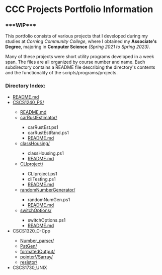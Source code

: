 # CCC Projects Portfolio Information

### \*\*\*WIP\*\*\*

This portfolio consists of various projects that I developed during my studies at _Corning Community College_,
where I obtained my **Associate's Degree**, majoring in **Computer Science** _(Spring 2021 to Spring 2023)_.

Many of these projects were short utility programs developed in a week span.
The files are all organized by course number and name.
Each subdirectory contains a README file describing the directory's contents and the functionality of the scripts/programs/projects.

### Directory Index:
<ul>
    <li><a href="https://github.com/AshBC91/CCC-projects-portfolio/blob/main/README.md">README.md</a></li>
    <li><a href="https://github.com/AshBC91/CCC-projects-portfolio/tree/main/CSCS1240_PS">CSCS1240_PS/</a></li>
    <ul>
        <li><a href="https://github.com/AshBC91/CCC-projects-portfolio/blob/main/CSCS1240_PS/README.md">README.md</a></li>
        <li><a href="https://github.com/AshBC91/CCC-projects-portfolio/tree/main/CSCS1240_PS/carRustEstimator">carRustEstimator/</a></li>
        <ul> 
            <li>carRustEst.ps1</li>
            <li>carRustEstRand.ps1</li>
            <li><a href="https://github.com/AshBC91/CCC-projects-portfolio/blob/main/CSCS1240_PS/carRustEstimator/README.md">README.md</a></li>
        </ul>
        <li><a href="https://github.com/AshBC91/CCC-projects-portfolio/tree/main/CSCS1240_PS/classHousing">classHousing/</a></li>
        <ul>
            <li>classHousing.ps1</li>
            <li><a href="https://github.com/AshBC91/CCC-projects-portfolio/blob/main/CSCS1240_PS/classHousing/README.md">README.md</a></li>
        </ul>
        <li><a href="https://github.com/AshBC91/CCC-projects-portfolio/tree/main/CSCS1240_PS/CLIproject">CLIproject/</a></li>
        <ul>
            <li>CLIproject.ps1</li>
            <li>cliTesting.ps1</li>
            <li><a href="https://github.com/AshBC91/CCC-projects-portfolio/blob/main/CSCS1240_PS/CLIproject/README.md">README.md</a></li>
        </ul>
        <li><a href="https://github.com/AshBC91/CCC-projects-portfolio/tree/main/CSCS1240_PS/randomNumberGenerator">randomNumberGenerator/</a></li>
        <ul>
            <li>randomNumGen.ps1</li>
            <li><a href="https://github.com/AshBC91/CCC-projects-portfolio/blob/main/CSCS1240_PS/randomNumberGenerator/README.md">README.md</a></li>
        </ul>
        <li><a href="https://github.com/AshBC91/CCC-projects-portfolio/tree/main/CSCS1240_PS/switchOptions">switchOptions/</a></li>
        <ul>
            <li>switchOptions.ps1</li>
            <li><a href="https://github.com/AshBC91/CCC-projects-portfolio/blob/main/CSCS1240_PS/switchOptions/README.md">README.md</a></li>
        </ul>
    </ul>
    <li>CSCS1320_C-Cpp</li>
    <ul>
        <li><a href="https://github.com/AshBC91/CCC-projects-portfolio/tree/main/CSCS1320_C-Cpp/Number_parser">Number_parser/</a></li>
        <li><a href="https://github.com/AshBC91/CCC-projects-portfolio/tree/main/CSCS1320_C-Cpp/PatGen">PatGen/</a></li>
        <li><a href="https://github.com/AshBC91/CCC-projects-portfolio/tree/main/CSCS1320_C-Cpp/formatedOutput">formatedOutput/</a></li>
        <li><a href="https://github.com/AshBC91/CCC-projects-portfolio/tree/main/CSCS1320_C-Cpp/pointerVSarray">pointerVSarray/</a></li>
        <li><a href="https://github.com/AshBC91/CCC-projects-portfolio/tree/main/CSCS1320_C-Cpp/resistor">resistor/</a></li>
    </ul>
    <li>CSCS1730_UNIX</li>
</ul>
